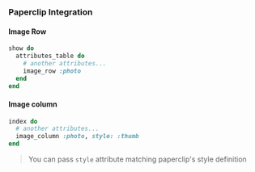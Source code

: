 ### Paperclip Integration

#### Image Row

```ruby
show do
  attributes_table do
    # another attributes...
    image_row :photo
  end
end
```

#### Image column

```ruby
index do
  # another attributes...
  image_column :photo, style: :thumb
end
```
> You can pass `style` attribute matching paperclip's style definition
